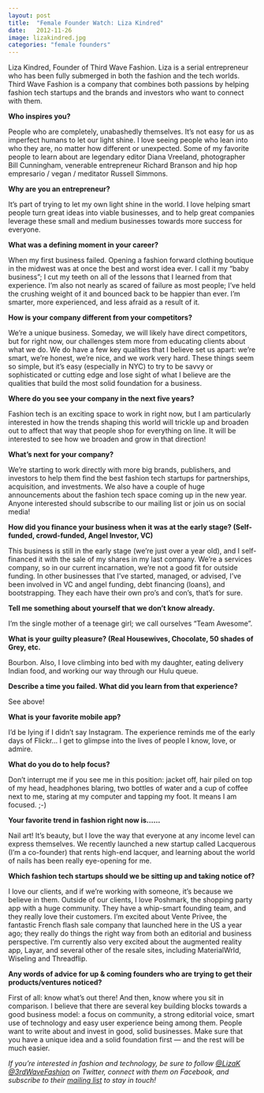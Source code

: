 ```yaml
---
layout: post
title:  "Female Founder Watch: Liza Kindred"
date:   2012-11-26
image: lizakindred.jpg
categories: "female founders"
---
```


Liza Kindred, Founder of Third Wave Fashion. Liza is a serial entrepreneur who has been fully submerged in both the fashion and the tech worlds. Third Wave Fashion is a company that combines both passions by helping fashion tech startups and the brands and investors who want to connect with them.
 
__Who inspires you?__

People who are completely, unabashedly themselves. It’s not easy for us as imperfect humans to let our light shine. I love seeing people who lean into who they are, no matter how different or unexpected. Some of my favorite people to learn about are legendary editor Diana Vreeland, photographer Bill Cunningham, venerable entrepreneur Richard Branson and hip hop empresario / vegan / meditator Russell Simmons.
 
__Why are you an entrepreneur?__

It’s part of trying to let my own light shine in the world. I love helping smart people turn great ideas into viable businesses, and to help great companies leverage these small and medium businesses towards more success for everyone.
 
__What was a defining moment in your career?__

When my first business failed. Opening a fashion forward clothing boutique in the midwest was at once the best and worst idea ever. I call it my “baby business”; I cut my teeth on all of the lessons that I learned from that experience. I’m also not nearly as scared of failure as most people; I’ve held the crushing weight of it and bounced back to be happier than ever. I’m smarter, more experienced, and less afraid as a result of it.
 
__How is your company different from your competitors?__

We’re a unique business. Someday, we will likely have direct competitors, but for right now, our challenges stem more from educating clients about what we do. We do have a few key qualities that I believe set us apart: we’re smart, we’re honest, we’re nice, and we work very hard. These things seem so simple, but it’s easy (especially in NYC) to try to be savvy or sophisticated or cutting edge and lose sight of what I believe are the qualities that build the most solid foundation for a business.
 
__Where do you see your company in the next five years?__

Fashion tech is an exciting space to work in right now, but I am particularly interested in how the trends shaping this world will trickle up and broaden out to affect that way that people shop for everything on line. It will be interested to see how we broaden and grow in that direction!
 
__What’s next for your company?__

We’re starting to work directly with more big brands, publishers, and investors to help them find the best fashion tech startups for partnerships, acquisition, and investments. We also have a couple of huge announcements about the fashion tech space coming up in the new year. Anyone interested should subscribe to our mailing list or join us on social media!
 
__How did you finance your business when it was at the early stage? (Self-funded, crowd-funded, Angel Investor, VC)__

This business is still in the early stage (we’re just over a year old), and I self-financed it with the sale of my shares in my last company. We’re a services company, so in our current incarnation, we’re not a good fit for outside funding.  In other businesses that I’ve started, managed, or advised, I’ve been involved in VC and angel funding, debt financing (loans), and bootstrapping. They each have their own pro’s and con’s, that’s for sure.
 
__Tell me something about yourself that we don’t know already.__

I’m the single mother of a teenage girl; we call ourselves “Team Awesome”.
 
__What is your guilty pleasure? (Real Housewives, Chocolate, 50 shades of Grey, etc.__

Bourbon. Also, I love climbing into bed with my daughter, eating delivery Indian food, and working our way through our Hulu queue.
 
__Describe a time you failed. What did you learn from that experience?__

See above!
 
__What is your favorite mobile app?__

I’d be lying if I didn’t say Instagram. The experience reminds me of the early days of Flickr… I get to glimpse into the lives of people I know, love, or admire.
 
__What do you do to help focus?__

Don’t interrupt me if you see me in this position: jacket off, hair piled on top of my head, headphones blaring, two bottles of water and a cup of coffee next to me, staring at my computer and tapping my foot. It means I am focused. ;-)
 
__Your favorite trend in fashion right now is……__

Nail art! It’s beauty, but I love the way that everyone at any income level can express themselves. We recently launched a new startup called Lacquerous (I’m a co-founder) that rents high-end lacquer, and learning about the world of nails has been really eye-opening for me.
 
__Which fashion tech startups should we be sitting up and taking notice of?__

I love our clients, and if we’re working with someone, it’s because we believe in them. Outside of our clients, I love Poshmark, the shopping party app with a huge community. They have a whip-smart founding team, and they really love their customers. I’m excited about Vente Privee, the fantastic French flash sale company that launched here in the US a year ago; they really do things the right way from both an editorial and business perspective. I’m currently also very excited about the augmented reality app, Layar, and several other of the resale sites, including MaterialWrld, Wiseling and Threadflip.
 
__Any words of advice for up & coming founders who are trying to get their products/ventures noticed?__

First of all: know what’s out there! And then, know where you sit in comparison. I believe that there are several key building blocks towards a good business model: a focus on community, a strong editorial voice, smart use of technology and easy user experience being among them. People want to write about and invest in good, solid businesses. Make sure that you have a unique idea and a solid foundation first — and the rest will be much easier.
 
_If you’re interested in fashion and technology, be sure to follow [@LizaK][lizak] [@3rdWaveFashion][3wf] on Twitter, connect with them on Facebook, and subscribe to their [mailing list][ml] to stay in touch!_

[lizak]:http://twitter.com/3rdwavefashion
[3wf]: http://twitter.com/lizak
[ml]: http://thirdwavefashion.com/mailinglist/
